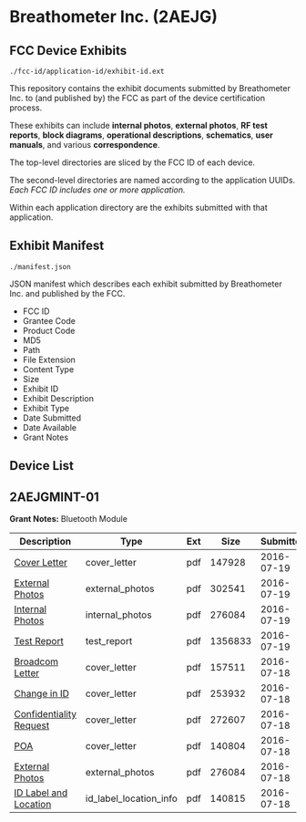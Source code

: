 # Breathometer Inc. (2AEJG)
## FCC Device Exhibits

```
./fcc-id/application-id/exhibit-id.ext
```

This repository contains the exhibit documents submitted by Breathometer Inc. to (and published by) the FCC as part of the device certification process.

These exhibits can include **internal photos**, **external photos**, **RF test reports**, **block diagrams**, **operational descriptions**, **schematics**, **user manuals**, and various **correspondence**.

The top-level directories are sliced by the FCC ID of each device.

The second-level directories are named according to the application UUIDs. *Each FCC ID includes one or more application.*

Within each application directory are the exhibits submitted with that application. 

## Exhibit Manifest

```
./manifest.json
```

JSON manifest which describes each exhibit submitted by Breathometer Inc. and published by the FCC.

- FCC ID
- Grantee Code
- Product Code
- MD5
- Path
- File Extension
- Content Type
- Size
- Exhibit ID
- Exhibit Description
- Exhibit Type
- Date Submitted
- Date Available
- Grant Notes

## Device List
## 2AEJGMINT-01
**Grant Notes:** Bluetooth Module

| Description | Type | Ext | Size | Submitted | Available |
| ----------- | ---- | --- | ---- | --------- | --------- |
| [Cover Letter](2AEJGMINT-01/30f05b0ea949bb2e033f3e90228dabcf/3069180.pdf) | cover_letter | pdf | 147928 | 2016-07-19 | 2016-07-19 |
| [External Photos](2AEJGMINT-01/30f05b0ea949bb2e033f3e90228dabcf/3069181.pdf) | external_photos | pdf | 302541 | 2016-07-19 | 2016-07-19 |
| [Internal Photos](2AEJGMINT-01/30f05b0ea949bb2e033f3e90228dabcf/3067264.pdf) | internal_photos | pdf | 276084 | 2016-07-19 | 2016-07-19 |
| [Test Report](2AEJGMINT-01/30f05b0ea949bb2e033f3e90228dabcf/3069183.pdf) | test_report | pdf | 1356833 | 2016-07-19 | 2016-07-19 |
| [Broadcom Letter](2AEJGMINT-01/64aba038bc2e0f96346d1fa8fc6d7b8f/3067259.pdf) | cover_letter | pdf | 157511 | 2016-07-18 | 2016-07-19 |
| [Change in ID](2AEJGMINT-01/64aba038bc2e0f96346d1fa8fc6d7b8f/3067260.pdf) | cover_letter | pdf | 253932 | 2016-07-18 | 2016-07-19 |
| [Confidentiality Request](2AEJGMINT-01/64aba038bc2e0f96346d1fa8fc6d7b8f/3067261.pdf) | cover_letter | pdf | 272607 | 2016-07-18 | 2016-07-19 |
| [POA](2AEJGMINT-01/64aba038bc2e0f96346d1fa8fc6d7b8f/3067262.pdf) | cover_letter | pdf | 140804 | 2016-07-18 | 2016-07-19 |
| [External Photos](2AEJGMINT-01/64aba038bc2e0f96346d1fa8fc6d7b8f/3067264.pdf) | external_photos | pdf | 276084 | 2016-07-18 | 2016-07-19 |
| [ID Label and Location](2AEJGMINT-01/64aba038bc2e0f96346d1fa8fc6d7b8f/3067263.pdf) | id_label_location_info | pdf | 140815 | 2016-07-18 | 2016-07-19 |
